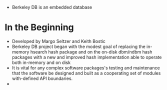 - Berkeley DB is an embedded database

# In the Beginning

- Developed by Margo Seltzer and Keith Bostic
- Berkeley DB project began with the modest goal of replacing the in-memory hsearch hash package and on the
  on-disk dbm/ndbm hash packages with a new and improved hash implementation able to operate both in-memory and
  on disk
- It is vital for any complex software packages's testing and maintenance that the software be designed and
  built as a cooperating set of modules with-defined API boundaries.
- 
